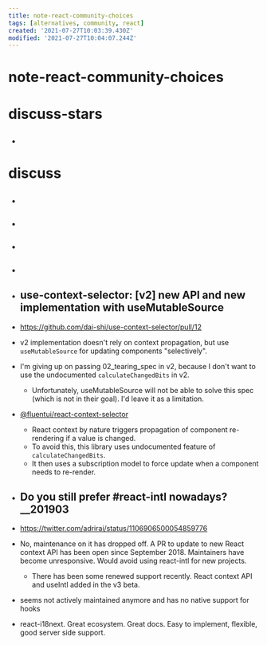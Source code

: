 ```yaml
---
title: note-react-community-choices
tags: [alternatives, community, react]
created: '2021-07-27T10:03:39.430Z'
modified: '2021-07-27T10:04:07.244Z'
---
```


# note-react-community-choices

# discuss-stars

- ## 
# discuss
- ## 

- ## 

- ## 

- ## 

- ## use-context-selector: [v2] new API and new implementation with useMutableSource
- https://github.com/dai-shi/use-context-selector/pull/12
- v2 implementation doesn't rely on context propagation, but use `useMutableSource` for updating components "selectively".
- I'm giving up on passing 02_tearing_spec in v2, because I don't want to use the undocumented `calculateChangedBits` in v2. 
  - Unfortunately, useMutableSource will not be able to solve this spec (which is not in their goal). I'd leave it as a limitation.

- [@fluentui/react-context-selector](https://github.com/microsoft/fluentui/tree/master/packages/react-context-selector)
  - React context by nature triggers propagation of component re-rendering if a value is changed. 
  - To avoid this, this library uses undocumented feature of `calculateChangedBits`. 
  - It then uses a subscription model to force update when a component needs to re-render.

- ## Do you still prefer #react-intl nowadays?__201903
- https://twitter.com/adrirai/status/1106906500054859776
- No, maintenance on it has dropped off. A PR to update to new React context API has been open since September 2018. Maintainers have become unresponsive. Would avoid using react-intl for new projects.
  - There has been some renewed support recently. React context API and useIntl added in the v3 beta.
- seems not actively maintained anymore and has no native support for hooks
- react-i18next. Great ecosystem. Great docs. Easy to implement, flexible, good server side support.
